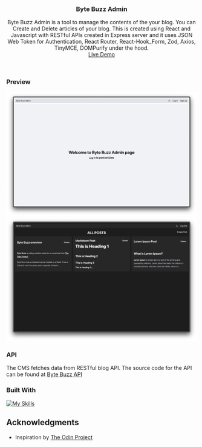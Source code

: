 <h3 align="center">Byte Buzz Admin</h3>

  <p align="center">
    Byte Buzz Admin is a tool to manage the contents of the your blog. You can Create and Delete articles of your blog. This is created using React and Javascript with RESTful APIs created in Express server and it uses JSON Web Token for Authentication, React Router, React-Hook_Form, Zod, Axios, TinyMCE, DOMPurify under the hood.
    <br />
    <a href="https://byte-buzz-admin-2x3wqz11g-santhoshs-projects-9db4bd78.vercel.app/" target="_blank">Live Demo</a>
  </p>
</div>
<br>

<!-- ABOUT THE PROJECT -->

### Preview

<div align="center">
 <img src="./public/preview.png">
 <img src="./public/preview2.png">
</div>

### API

The CMS fetches data from RESTful blog API. The source code for the API can be found at <a href="https://github.com/notsanta20/byte_buzz_api" target="_blank">Byte Buzz API</a>

### Built With

[![My Skills](https://skillicons.dev/icons?i=html,css,javascript,react,tailwindcss,vite)](https://skillicons.dev)

<!-- ACKNOWLEDGMENTS -->

## Acknowledgments

- Inspiration by <a href="https://www.theodinproject.com/lessons/node-path-nodejs-blog-api" target="_blank">The Odin Project</a>
